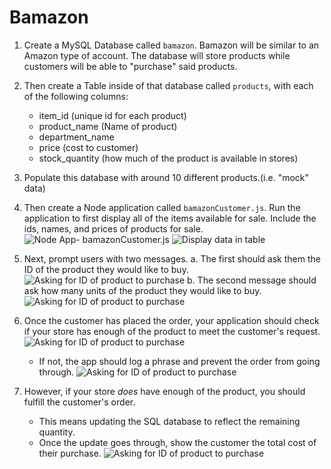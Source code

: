 # Bamazon

1. Create a MySQL Database called `bamazon`. Bamazon will be similar to an Amazon type of account. The database will store products while customers will be able to "purchase" said products.

2. Then create a Table inside of that database called `products`, with each of the following columns:
   * item_id (unique id for each product)
   * product_name (Name of product)
   * department_name
   * price (cost to customer)
   * stock_quantity (how much of the product is available in stores)

4. Populate this database with around 10 different products.(i.e. "mock" data)

5. Then create a Node application called `bamazonCustomer.js`. Run the application to first display all of the items available for sale. Include the ids, names, and prices of products for sale.
![Node App- bamazonCustomer.js](https://cl.ly/2a16e2e34cff)
![Display data in table](https://cl.ly/fa150ad3c883)

6. Next, prompt users with two messages.
   a. The first should ask them the ID of the product they would like to buy.
   ![Asking for ID of product to purchase](https://cl.ly/9d114fa1a6ea)
   b. The second message should ask how many units of the product they would like to buy.
   ![Asking for ID of product to purchase](https://cl.ly/a1f7572fbc52)

7. Once the customer has placed the order, your application should check if your store has enough of the product to meet the customer's request.
![Asking for ID of product to purchase](https://cl.ly/9db8f372981b)

   * If not, the app should log a phrase and prevent the order from going through.
![Asking for ID of product to purchase](https://cl.ly/d965c51ca039)

8. However, if your store _does_ have enough of the product, you should fulfill the customer's order.
   * This means updating the SQL database to reflect the remaining quantity.
   * Once the update goes through, show the customer the total cost of their purchase.
![Asking for ID of product to purchase](https://cl.ly/9db8f372981b)

